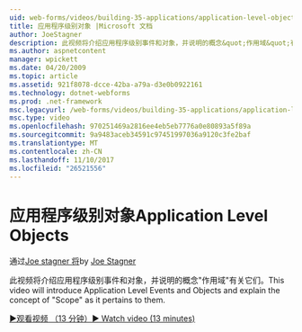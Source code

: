 ```yaml
---
uid: web-forms/videos/building-35-applications/application-level-objects
title: 应用程序级别对象 |Microsoft 文档
author: JoeStagner
description: 此视频将介绍应用程序级别事件和对象，并说明的概念&quot;作用域&quot;有关它们。
ms.author: aspnetcontent
manager: wpickett
ms.date: 04/20/2009
ms.topic: article
ms.assetid: 921f8078-dcce-42ba-a79a-d3e0b0922161
ms.technology: dotnet-webforms
ms.prod: .net-framework
msc.legacyurl: /web-forms/videos/building-35-applications/application-level-objects
msc.type: video
ms.openlocfilehash: 970251469a2816ee4eb5eb7776a0e80893a5f89a
ms.sourcegitcommit: 9a9483aceb34591c97451997036a9120c3fe2baf
ms.translationtype: MT
ms.contentlocale: zh-CN
ms.lasthandoff: 11/10/2017
ms.locfileid: "26521556"
---
```

<a name="application-level-objects"></a><span data-ttu-id="463bc-103">应用程序级别对象</span><span class="sxs-lookup"><span data-stu-id="463bc-103">Application Level Objects</span></span>
====================
<span data-ttu-id="463bc-104">通过[Joe stagner 将](https://github.com/JoeStagner)</span><span class="sxs-lookup"><span data-stu-id="463bc-104">by [Joe Stagner](https://github.com/JoeStagner)</span></span>

<span data-ttu-id="463bc-105">此视频将介绍应用程序级别事件和对象，并说明的概念&quot;作用域&quot;有关它们。</span><span class="sxs-lookup"><span data-stu-id="463bc-105">This video will introduce Application Level Events and Objects and explain the concept of &quot;Scope&quot; as it pertains to them.</span></span>

[<span data-ttu-id="463bc-106">&#9654;观看视频 （13 分钟）</span><span class="sxs-lookup"><span data-stu-id="463bc-106">&#9654; Watch video (13 minutes)</span></span>](https://channel9.msdn.com/Blogs/ASP-NET-Site-Videos/application-level-objects)
